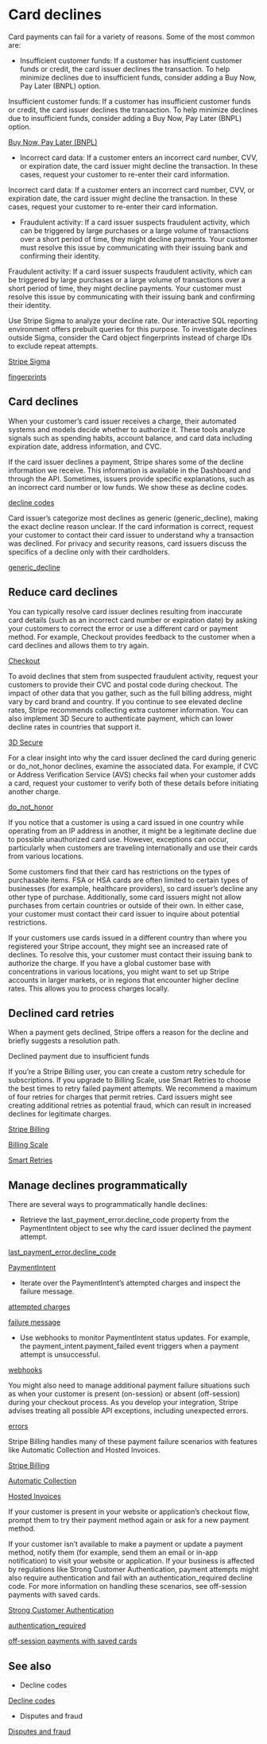 # Card declines

Card payments can fail for a variety of reasons. Some of the most common are:

- Insufficient customer funds: If a customer has insufficient customer funds or credit, the card issuer declines the transaction. To help minimize declines due to insufficient funds, consider adding a Buy Now, Pay Later (BNPL) option.

Insufficient customer funds: If a customer has insufficient customer funds or credit, the card issuer declines the transaction. To help minimize declines due to insufficient funds, consider adding a Buy Now, Pay Later (BNPL) option.

[Buy Now, Pay Later (BNPL)](/payments/buy-now-pay-later)

- Incorrect card data: If a customer enters an incorrect card number, CVV, or expiration date, the card issuer might decline the transaction. In these cases, request your customer to re-enter their card information.

Incorrect card data: If a customer enters an incorrect card number, CVV, or expiration date, the card issuer might decline the transaction. In these cases, request your customer to re-enter their card information.

- Fraudulent activity: If a card issuer suspects fraudulent activity, which can be triggered by large purchases or a large volume of transactions over a short period of time, they might decline payments. Your customer must resolve this issue by communicating with their issuing bank and confirming their identity.

Fraudulent activity: If a card issuer suspects fraudulent activity, which can be triggered by large purchases or a large volume of transactions over a short period of time, they might decline payments. Your customer must resolve this issue by communicating with their issuing bank and confirming their identity.

Use Stripe Sigma to analyze your decline rate. Our interactive SQL reporting environment offers prebuilt queries for this purpose. To investigate declines outside Sigma, consider the Card object fingerprints instead of charge IDs to exclude repeat attempts.

[Stripe Sigma](/stripe-data)

[fingerprints](/api/cards/object#card_object-fingerprint)

## Card declines

When your customer’s card issuer receives a charge, their automated systems and models decide whether to authorize it. These tools analyze signals such as spending habits, account balance, and card data including expiration date, address information, and CVC.

If the card issuer declines a payment, Stripe shares some of the decline information we receive. This information is available in the Dashboard and through the API. Sometimes, issuers provide specific explanations, such as an incorrect card number or low funds. We show these as decline codes.

[decline codes](/declines/codes)

Card issuer’s categorize most declines as generic (generic_decline), making the exact decline reason unclear. If the card information is correct, request your customer to contact their card issuer to understand why a transaction was declined. For privacy and security reasons, card issuers discuss the specifics of a decline only with their cardholders.

[generic_decline](/declines/codes#generic_decline)

## Reduce card declines

You can typically resolve card issuer declines resulting from inaccurate card details (such as an incorrect card number or expiration date) by asking your customers to correct the error or use a different card or payment method. For example, Checkout provides feedback to the customer when a card declines and allows them to try again.

[Checkout](/payments/checkout)

To avoid declines that stem from suspected fraudulent activity, request your customers to provide their CVC and postal code during checkout. The impact of other data that you gather, such as the full billing address, might vary by card brand and country. If you continue to see elevated decline rates, Stripe recommends collecting extra customer information. You can also implement 3D Secure to authenticate payment, which can lower decline rates in countries that support it.

[3D Secure](/payments/3d-secure)

For a clear insight into why the card issuer declined the card during generic or do_not_honor declines, examine the associated data. For example, if CVC or Address Verification Service (AVS) checks fail when your customer adds a card, request your customer to verify both of these details before initiating another charge.

[do_not_honor](/declines/codes#do_not_honor)

If you notice that a customer is using a card issued in one country while operating from an IP address in another, it might be a legitimate decline due to possible unauthorized card use. However, exceptions can occur, particularly when customers are traveling internationally and use their cards from various locations.

Some customers find that their card has restrictions on the types of purchasable items. FSA or HSA cards are often limited to certain types of businesses (for example, healthcare providers), so card issuer’s decline any other type of purchase. Additionally, some card issuers might not allow purchases from certain countries or outside of their own. In either case, your customer must contact their card issuer to inquire about potential restrictions.

If your customers use cards issued in a different country than where you registered your Stripe account, they might see an increased rate of declines. To resolve this, your customer must contact their issuing bank to authorize the charge. If you have a global customer base with concentrations in various locations, you might want to set up Stripe accounts in larger markets, or in regions that encounter higher decline rates. This allows you to process charges locally.

## Declined card retries

When a payment gets declined, Stripe offers a reason for the decline and briefly suggests a resolution path.

Declined payment due to insufficient funds

If you’re a Stripe Billing user, you can create a custom retry schedule for subscriptions. If you upgrade to Billing Scale, use Smart Retries to choose the best times to retry failed payment attempts. We recommend a maximum of four retries for charges that permit retries. Card issuers might see creating additional retries as potential fraud, which can result in increased declines for legitimate charges.

[Stripe Billing](/billing)

[Billing Scale](https://stripe.com/billing/pricing)

[Smart Retries](/invoicing/automatic-collection#smart-retries)

## Manage declines programmatically

There are several ways to programmatically handle declines:

- Retrieve the last_payment_error.decline_code property from the PaymentIntent object to see why the card issuer declined the payment attempt.

[last_payment_error.decline_code](/api/payment_intents/object#payment_intent_object-last_payment_error-decline_code)

[PaymentIntent](/api/payment_intents/object)

- Iterate over the PaymentIntent’s attempted charges and inspect the failure message.

[attempted charges](/payments/payment-intents/verifying-status#identifying-charges)

[failure message](/api/charges/object#charge_object-failure_message)

- Use webhooks to monitor PaymentIntent status updates. For example, the payment_intent.payment_failed event triggers when a payment attempt is unsuccessful.

[webhooks](/payments/payment-intents/verifying-status#webhooks)

You might also need to manage additional payment failure situations such as when your customer is present (on-session) or absent (off-session) during your checkout process. As you develop your integration, Stripe advises treating all possible API exceptions, including unexpected errors.

[errors](/error-codes)

Stripe Billing handles many of these payment failure scenarios with features like Automatic Collection and Hosted Invoices.

[Stripe Billing](/billing)

[Automatic Collection](/invoicing/automatic-collection)

[Hosted Invoices](/invoicing/hosted-invoice-page)

If your customer is present in your website or application’s checkout flow, prompt them to try their payment method again or ask for a new payment method.

If your customer isn’t available to make a payment or update a payment method, notify them (for example, send them an email or in-app notification) to visit your website or application. If your business is affected by regulations like Strong Customer Authentication, payment attempts might also require authentication and fail with an authentication_required decline code. For more information on handling these scenarios, see off-session payments with saved cards.

[Strong Customer Authentication](/strong-customer-authentication)

[authentication_required](/declines/codes)

[off-session payments with saved cards](/payments/save-during-payment?platform=web#charge-saved-payment-method)

## See also

- Decline codes

[Decline codes](/declines/codes)

- Disputes and fraud

[Disputes and fraud](/disputes)
